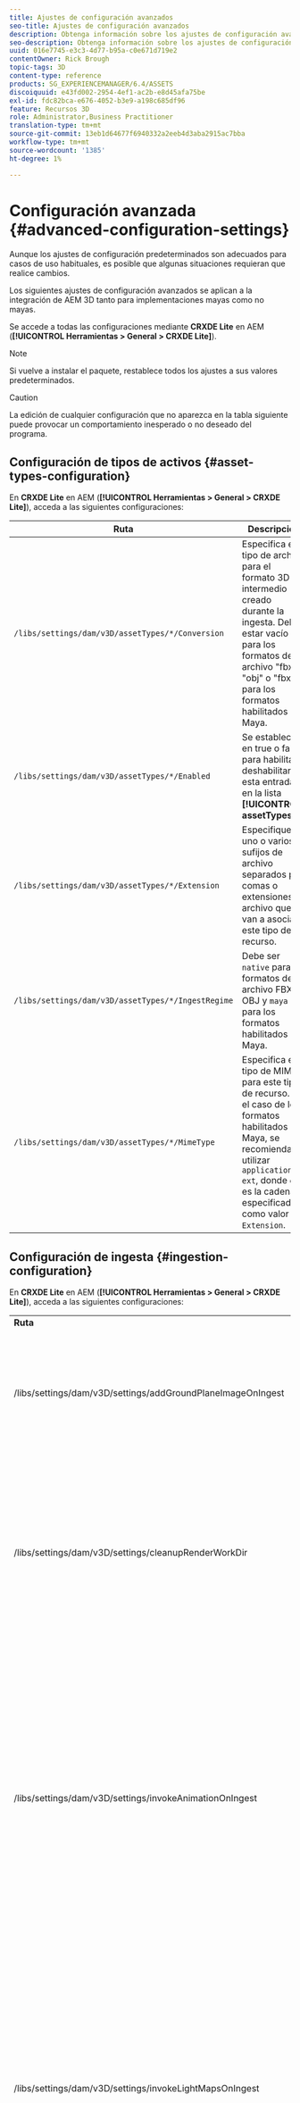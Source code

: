 ```yaml
---
title: Ajustes de configuración avanzados
seo-title: Ajustes de configuración avanzados
description: Obtenga información sobre los ajustes de configuración avanzados que se aplican a la integración de AEM 3D tanto para implementaciones mayas como no mayas.
seo-description: Obtenga información sobre los ajustes de configuración avanzados que se aplican a la integración de AEM 3D tanto para implementaciones mayas como no mayas.
uuid: 016e7745-e3c3-4d77-b95a-c0e671d719e2
contentOwner: Rick Brough
topic-tags: 3D
content-type: reference
products: SG_EXPERIENCEMANAGER/6.4/ASSETS
discoiquuid: e43fd002-2954-4ef1-ac2b-e8d45afa75be
exl-id: fdc82bca-e676-4052-b3e9-a198c685df96
feature: Recursos 3D
role: Administrator,Business Practitioner
translation-type: tm+mt
source-git-commit: 13eb1d64677f6940332a2eeb4d3aba2915ac7bba
workflow-type: tm+mt
source-wordcount: '1385'
ht-degree: 1%

---
```


# Configuración avanzada {#advanced-configuration-settings}

Aunque los ajustes de configuración predeterminados son adecuados para casos de uso habituales, es posible que algunas situaciones requieran que realice cambios.

Los siguientes ajustes de configuración avanzados se aplican a la integración de AEM 3D tanto para implementaciones mayas como no mayas.

Se accede a todas las configuraciones mediante **CRXDE Lite** en AEM (**[!UICONTROL Herramientas > General > CRXDE Lite]**).

>[!NOTE]
>
>Si vuelve a instalar el paquete, restablece todos los ajustes a sus valores predeterminados.

>[!CAUTION]
>
>La edición de cualquier configuración que no aparezca en la tabla siguiente puede provocar un comportamiento inesperado o no deseado del programa.

## Configuración de tipos de activos {#asset-types-configuration}

En **CRXDE Lite** en AEM (**[!UICONTROL Herramientas > General > CRXDE Lite]**), acceda a las siguientes configuraciones:

| Ruta | Descripción |
|---|---|
| `/libs/settings/dam/v3D/assetTypes/*/Conversion` | Especifica el tipo de archivo para el formato 3D intermedio creado durante la ingesta. Debe estar vacío para los formatos de archivo &quot;fbx&quot; y &quot;obj&quot; o &quot;fbx&quot; para los formatos habilitados por Maya. |
| `/libs/settings/dam/v3D/assetTypes/*/Enabled` | Se establece en true o false para habilitar o deshabilitar esta entrada en la lista **[!UICONTROL assetTypes]**. |
| `/libs/settings/dam/v3D/assetTypes/*/Extension` | Especifique uno o varios sufijos de archivo separados por comas o extensiones de archivo que se van a asociar a este tipo de recurso. |
| `/libs/settings/dam/v3D/assetTypes/*/IngestRegime` | Debe ser `native` para los formatos de archivo FBX y OBJ y `maya` para los formatos habilitados por Maya. |
| `/libs/settings/dam/v3D/assetTypes/*/MimeType` | Especifica el tipo de MIME para este tipo de recurso. En el caso de los formatos habilitados por Maya, se recomienda utilizar `application/x-ext`, donde `ext` es la cadena especificada como valor `Extension`. |

## Configuración de ingesta {#ingestion-configuration}

En **CRXDE Lite** en AEM (**[!UICONTROL Herramientas > General > CRXDE Lite]**), acceda a las siguientes configuraciones:

<table> 
 <tbody> 
  <tr> 
   <td><strong>Ruta</strong></td> 
   <td><strong>Descripción</strong></td> 
  </tr> 
  <tr> 
   <td>/libs/settings/dam/v3D/settings/addGroundPlaneImageOnIngest</td> 
   <td>Permite la generación de una sombra de caída de oclusión ambiental al ver o procesar con un escenario de IBL. Se aplica a la vista previa y el procesamiento con RapidRefine</td> 
  </tr> 
  <tr> 
   <td><p>/libs/settings/dam/v3D/settings/cleanupRenderWorkDir</p> </td> 
   <td>Configúrelo en <strong>false</strong> para mantener los archivos temporales en la carpeta MayaWork después de la conversión y el procesamiento. Puede resultar útil a la hora de depurar problemas con la conversión y el procesamiento de Maya.</td> 
  </tr> 
  <tr> 
   <td>/libs/settings/dam/v3D/settings/invokeAnimationOnIngest</td> 
   <td><p>Cuando está habilitado, ImageMagick está instalado en el servidor y magickPath está configurado. Rapid Refine se utiliza para crear una animación simple para objetos 3D que se utilizan como miniaturas en la vista de tarjeta y otras vistas.</p> <p>La creación de animaciones consume importantes recursos de CPU durante el proceso de ingesta.</p> </td> 
  </tr> 
  <tr> 
   <td>/libs/settings/dam/v3D/settings/invokeLightMapsOnIngest</td> 
   <td>Permite la creación automática de mapas de luz durante la ingesta. Establézcalo en <strong>false</strong> para deshabilitar la creación automática de mapas de luz; esto puede reducir significativamente el consumo de CPU a costa de una calidad reducida para la vista previa y el procesamiento con Rapid Refine. No afecta al procesamiento con Maya.</td> 
  </tr> 
  <tr> 
   <td>/libs/settings/dam/v3D/settings/gPlaneZero</td> 
   <td><p>Cuando se establece en <strong>true</strong> (valor predeterminado), los objetos se mueven verticalmente, si es necesario, para garantizar que todas las partes del objeto estén encima del plano de tierra (y=0).</p> <p>Cuando se establece en <strong>false</strong> (predeterminado), los objetos no se vuelven a colocar y pueden estar parcialmente ocultos por el plano de tierra de un escenario. (Se aplica solo a la vista previa y el procesamiento con Rapid Refine). Sin embargo, no afecta al procesamiento con Maya. Cuando se establece en <strong>true</strong>, la posición vertical de los objetos en Maya puede ser diferente a la de la vista previa o al procesarlos con Rapid Refine.</p> </td> 
  </tr> 
  <tr> 
   <td>/libs/settings/dam/v3D/Paths/magickPath</td> 
   <td>Ruta y nombre de la utilidad de conversión ImageMagick. Se requiere una ruta absoluta si está habilitada la creación de miniaturas animadas.</td> 
  </tr> 
  <tr> 
   <td>/libs/settings/dam/v3D/settings/MaxCpuPercentage</td> 
   <td><p>Especifica la cantidad de CPUs que se utilizan como máximo para el procesamiento de ingesta de recursos 3D.</p> <p>Los valores más altos aceleran las ingestas, pero pueden hacer que los AEM se vuelvan menos interactivos en general. Esta configuración es aproximada. Es decir, la precisión aumenta con el número de núcleos de CPU disponibles.</p> </td> 
  </tr> 
 </tbody> 
</table>

## Ajustes de configuración de Cloud Services {#cloud-services-configuration-settings}

El administrador de cuentas de Adobe, el experto en aprovisionamiento o el representante de asistencia proporcionan los valores para las siguientes configuraciones.

| **Ruta** | **Descripción** |
|---|---|
| `/libs/settings/dam/v3D/services/aws/accountId` | ID de cuenta de la cuenta de AWS de Adobe. |
| `/libs/settings/dam/v3D/services/aws/bucketName` | el nombre del depósito de transferencia S3; normalmente `aem3d`. |
| `/libs/settings/dam/v3D/services/aws/customerId` | ID único asignado por Adobe a su organización. Se utiliza como ID de usuario de AWS Cognito. |
| `/libs/settings/dam/v3D/services/aws/encryptedPassword` | La contraseña asociada a este customerId. Se utiliza como contraseña de AWS Cognito. |
| `/libs/settings/dam/v3D/services/aws/region` | Región de AWS donde se implementan los servicios de nube. |
| `/libs/settings/dam/v3D/services/aws/userPoolId` | El ID de grupo de usuarios de AWS Cognito aplicable. |
| `/libs/settings/dam/v3D/services/dncr/clientId` | El ID de cliente de AWS Cognito para el servicio de conversión de dncr. |

## Configuración de procesamiento común {#common-processing-settings}

En **CRXDE Lite** en AEM (**[!UICONTROL Herramientas > General > CRXDE Lite]**), acceda a las siguientes configuraciones:

| **Ruta** | **Descripción** |
|---|---|
| `/libs/settings/dam/v3D/Paths/mayaWorkPath` | Nombre y ubicación de la carpeta de trabajo para la conversión y renderización de Maya. La carpeta se crea automáticamente si no existe. |
| `/libs/settings/dam/v3D/Paths/maxWorkPath` | Nombre y ubicación de la carpeta de trabajo para la conversión máxima de 3ds. La carpeta se crea automáticamente si no existe. |
| `/libs/settings/dam/v3D/settings/debugNative` | Configúrelo en **[!UICONTROL true]** para habilitar la creación de información de depuración durante la conversión de formato y el procesamiento con el procesador RapidRefine. |

## Configuración del procesador {#renderer-configuration}

En **CRXDE Lite** en AEM (**[!UICONTROL Herramientas > General > CRXDE Lite]**), acceda a las siguientes configuraciones:

| **Ruta** | **Descripción** |
|---|---|
| `/libs/settings/dam/v3D/settings/dynamicIBL` | Cuando se establece en **[!UICONTROL true]** y los mapas de luz pregenerados no están disponibles (es decir, invokeLightMapsOnIngest=false), el procesador Rapid Refine crea mapas de luz durante el procesamiento para mejorar la calidad del procesamiento. Esta configuración puede aumentar sustancialmente el tiempo de procesamiento. Si se establece en **[!UICONTROL false]** se minimiza el uso de la CPU en estas situaciones, pero puede resultar en una menor calidad de procesamiento. |
| `/libs/settings/dam/v3D/renderers/*/Enabled` | Configúrelo en **[!UICONTROL true]** o **[!UICONTROL false]** para habilitar o deshabilitar un procesador, respectivamente. |
| `/libs/settings/dam/v3D/renderers/*/Display` | Permite cambiar la cadena que se muestra para un procesador habilitado en el selector Procesador del panel Procesamiento . |
| `/libs/settings/dam/v3D/renderers/*/MaxCpuPercentage` | Especifica cuántas CPUs se utilizan como máximo para procesar escenas 3D. Los valores más altos aceleran el procesamiento, pero pueden hacer que los AEM se vuelvan menos interactivos en general. Esta configuración es aproximada. Es decir, la precisión aumenta con el número de núcleos de CPU disponibles. |

## Configuración de vista previa de recursos 3D {#d-asset-preview-settings}

En **CRXDE Lite** en AEM (**[!UICONTROL Herramientas > General > CRXDE Lite]**), acceda a las siguientes configuraciones:

| Ruta | Descripción |
|---|---|
| `/libs/settings/dam/v3D/WebGLSites/autoSpin` | Establézcalo en **[!UICONTROL true]** o **[!UICONTROL false]** para habilitar o deshabilitar el giro automático (giro automático de cámara) al cargar la página. |
| `/libs/settings/dam/v3D/WebGLSites/autoSpinAfterReset` | Configúrelo en **[!UICONTROL true]** para reiniciar el giro automático después de presionar **[!UICONTROL Reset]**. Se omite cuando se desactiva el giro automático. |
| `/libs/settings/dam/v3D/WebGLSites/autoSpinSpeed` | Especifica la velocidad (revoluciones por minuto) y la dirección del giro automático, con valores negativos para la rotación de derecha a izquierda y positivos para la de izquierda a derecha. |
| `/libs/settings/dam/v3D/WebGL/continueRotate` | Establézcalo en **[!UICONTROL false]** para desactivar la continuación con atenuación gradual de las respuestas del espectador a los gestos de contacto y ratón. |
| `/libs/settings/dam/v3D/WebGL/curtainColor` | Especifica el color de la cortina de carga que, opcionalmente, puede cubrir la ventanilla móvil de la vista previa de recursos 3D durante la carga y la inicialización. Valor R,G,B, con cada componente de color en el rango de 0 a 255. |
| `/libs/settings/dam/v3D/WebGL/fadeCurtains` | Cuando se establece en **[!UICONTROL true]**, la cortina de carga se disipará gradualmente durante las últimas partes de la inicialización del visor. Cuando se establece en **[!UICONTROL false]**, la cortina permanece opaca hasta que se completa la carga y la inicialización. |
| `/libs/settings/dam/v3D/WebGL/showCurtains` | Configúrelo en **[!UICONTROL true]** o **[!UICONTROL false]** para habilitar o deshabilitar la cortina de carga para la vista previa de recursos 3D. |
| `/libs/settings/dam/v3D/WebGL/spinHeight` | Cuando el giro automático está activado, la posición vertical de la cámara se ajusta automáticamente en relación con la altura del objeto 3D. Cuando se establece en 0,5, la cámara se posiciona verticalmente a 1/2 de la altura del objeto, lo que hace que el horizonte quede centrado verticalmente en la ventanilla. Los valores más grandes hacen que la cámara mire hacia abajo el objeto y aumente la altura del horizonte procesado, los valores más pequeños hacen que la cámara busque el objeto y reduzca el horizonte. |

## Configuración del componente Sitios 3D {#d-sites-component-settings}

En **CRXDE Lite** en AEM (**[!UICONTROL Herramientas > General > CRXDE Lite]**), acceda a las siguientes configuraciones:

| Ruta | Descripción |
|---|---|
| `/libs/settings/dam/v3D/WebGLSites/autoSpinAfterReset` | Configúrelo en **[!UICONTROL true]** para reactivar el giro automático (giro automático de la cámara) después de pulsar el inicio. Se omite cuando se desactiva el giro automático. |
| `/libs/settings/dam/v3D/WebGLSites/continueRotate` | Establézcalo en **[!UICONTROL false]** para desactivar la continuación con atenuación gradual de las respuestas del espectador a los gestos de contacto y ratón. |
| `/libs/settings/dam/v3D/WebGLSites/curtainColor` | Especifica el color de la cortina de carga que, opcionalmente, puede cubrir la ventanilla del componente Sitios 3D durante la carga. Valor R,G,B, con cada componente de color en el rango de 0 a 255. |
| `/libs/settings/dam/v3D/WebGLSites/fadeCurtains` | Cuando se establece en **[!UICONTROL true]**, la cortina de carga se disipará gradualmente durante las últimas partes de carga y de inicialización. Cuando se establece en **[!UICONTROL false]**, la cortina permanece opaca hasta que se completa la carga y la inicialización. |
| `/libs/settings/dam/v3D/WebGLSites/showCurtains` | Configúrelo en **[!UICONTROL true]** o **[!UICONTROL false]** para habilitar o deshabilitar la cortina de carga para el componente Sitios 3D. |
| `/libs/settings/dam/v3D/WebGLSites/spinHeight` | Cuando el giro automático está activado, la posición vertical de la cámara se ajusta automáticamente en relación con la altura del objeto 3D. Cuando se establece en 0,5, la cámara se posiciona verticalmente a 1/2 de la altura del objeto, lo que hace que el horizonte quede centrado verticalmente en la ventanilla. Los valores más grandes hacen que la cámara mire hacia abajo el objeto y aumente la altura del horizonte procesado, los valores más pequeños hacen que la cámara busque el objeto y reduzca el horizonte. |
